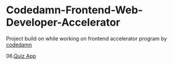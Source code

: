# Codedamn-Frontend-Web-Developer-Accelerator
Project build on while working on frontend accelerator program by [codedamn](https://codedamn.com)



06.[Quiz App](https://quizapp-plum.vercel.app/)
